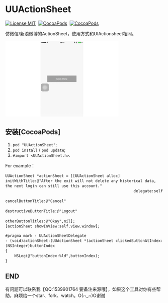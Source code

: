 # UUActionSheet

[![License MIT](https://img.shields.io/badge/license-MIT-green.svg?style=flat)](https://raw.githubusercontent.com/CheeryLau/UUActionSheet/master/LICENSE)&nbsp;
[![CocoaPods](http://img.shields.io/cocoapods/v/UUActionSheet.svg?style=flat)](https://cocoapods.org/pods/UUActionSheet)&nbsp;
[![CocoaPods](http://img.shields.io/cocoapods/p/UUActionSheet.svg?style=flat)](https://cocoapods.org/pods/UUActionSheet)&nbsp;

仿微信/新浪微博的ActionSheet，使用方式和UIActionsheet相同。

![UUActionSheet](UUActionSheet.gif)

## 安装[CocoaPods]

1. `pod "UUActionSheet"`;
2. `pod install` / `pod update`;
3. `#import <UUActionSheet.h>`.

For example：

```objc
UUActionSheet *actionSheet = [[UUActionSheet alloc] initWithTitle:@"After the exit will not delete any historical data, the next login can still use this account."
                                                         delegate:self
                                                cancelButtonTitle:@"Cancel"
                                           destructiveButtonTitle:@"Logout"
                                                otherButtonTitles:@"Okay",nil];
[actionSheet showInView:self.view.window];
```

```objc
#pragma mark - UUActionSheetDelegate
- (void)actionSheet:(UUActionSheet *)actionSheet clickedButtonAtIndex:(NSInteger)buttonIndex
{
    NSLog(@"buttonIndex:%ld",buttonIndex);
}
```

## END

有问题可以联系我【QQ:1539901764 要备注来源哦】，如果这个工具对你有些帮助，麻烦给一个star、fork、watch。O(∩_∩)O谢谢


